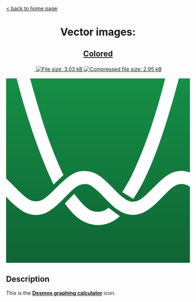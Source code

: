 [&lt; back to home page](../../../../ "Home page")

<h1><p align="center">Vector images: </p></h1>

<h2><p align="center"><a href="Desmos.colored.svg" title="View & Download Desmos colored icon">Colored</a></p></h2>
<div class="badges" align="center">
	<a href="https://validator.w3.org/nu/?showsource=yes&showoutline=yes&showimagereport=yes&doc=http%3A%2F%2Fsvg.n-panuhin.info%2FSVG%2FDesmos%2FDesmos.colored.svg" target="_blank" title="W3C validation">
		<img alt="" src="https://img.shields.io/w3c-validation/xml?preset=SVG%201.1%2C%20URL%2C%20XHTML%2C%20MathML%203.0&targetUrl=http%3A%2F%2Fn-panuhin.info%2Fredirect.php%3Fu%3Dhttp%3A%2F%2Fsvg.n-panuhin.info%2FSVG%2FDesmos%2FDesmos.colored.svg">
	</a>
	<a href="Desmos.colored.svg" target="_blank" title="File size">
		<img alt="File size: 3.03 kB" src="https://img.shields.io/static/v1?cacheSeconds=10800&style=flat&label=File%20size&message=3.03%20kB&color=0aa">
	</a>
	<a href="./src/Desmos.colored.min.svg" target="_blank" title="File size">
		<img alt="Compressed file size: 2.95 kB" src="https://img.shields.io/static/v1?cacheSeconds=10800&style=flat&label=Compressed&message=2.95%20kB&color=bb0">
	</a>
</div>
<div>
	<br>
	<img src="Desmos.colored.svg" alt="Desmos colored icon" title="Desmos colored icon">
	<br>
</div>

## Description

This is the **[Desmos graphing calculator](https://www.desmos.com "Visit desmos.com")** icon.